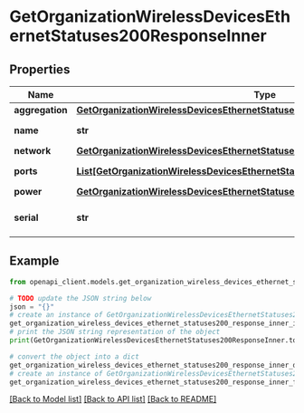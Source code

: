 # GetOrganizationWirelessDevicesEthernetStatuses200ResponseInner


## Properties

Name | Type | Description | Notes
------------ | ------------- | ------------- | -------------
**aggregation** | [**GetOrganizationWirelessDevicesEthernetStatuses200ResponseInnerAggregation**](GetOrganizationWirelessDevicesEthernetStatuses200ResponseInnerAggregation.md) |  | [optional] 
**name** | **str** | The name of the AP | [optional] 
**network** | [**GetOrganizationWirelessDevicesEthernetStatuses200ResponseInnerNetwork**](GetOrganizationWirelessDevicesEthernetStatuses200ResponseInnerNetwork.md) |  | [optional] 
**ports** | [**List[GetOrganizationWirelessDevicesEthernetStatuses200ResponseInnerPortsInner]**](GetOrganizationWirelessDevicesEthernetStatuses200ResponseInnerPortsInner.md) | List of port details | [optional] 
**power** | [**GetOrganizationWirelessDevicesEthernetStatuses200ResponseInnerPower**](GetOrganizationWirelessDevicesEthernetStatuses200ResponseInnerPower.md) |  | [optional] 
**serial** | **str** | The serial number of the AP | [optional] 

## Example

```python
from openapi_client.models.get_organization_wireless_devices_ethernet_statuses200_response_inner import GetOrganizationWirelessDevicesEthernetStatuses200ResponseInner

# TODO update the JSON string below
json = "{}"
# create an instance of GetOrganizationWirelessDevicesEthernetStatuses200ResponseInner from a JSON string
get_organization_wireless_devices_ethernet_statuses200_response_inner_instance = GetOrganizationWirelessDevicesEthernetStatuses200ResponseInner.from_json(json)
# print the JSON string representation of the object
print(GetOrganizationWirelessDevicesEthernetStatuses200ResponseInner.to_json())

# convert the object into a dict
get_organization_wireless_devices_ethernet_statuses200_response_inner_dict = get_organization_wireless_devices_ethernet_statuses200_response_inner_instance.to_dict()
# create an instance of GetOrganizationWirelessDevicesEthernetStatuses200ResponseInner from a dict
get_organization_wireless_devices_ethernet_statuses200_response_inner_from_dict = GetOrganizationWirelessDevicesEthernetStatuses200ResponseInner.from_dict(get_organization_wireless_devices_ethernet_statuses200_response_inner_dict)
```
[[Back to Model list]](../README.md#documentation-for-models) [[Back to API list]](../README.md#documentation-for-api-endpoints) [[Back to README]](../README.md)


